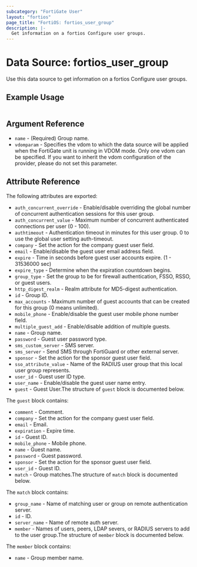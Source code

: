 ```yaml
---
subcategory: "FortiGate User"
layout: "fortios"
page_title: "FortiOS: fortios_user_group"
description: |-
  Get information on a fortios Configure user groups.
---
```


# Data Source: fortios_user_group
Use this data source to get information on a fortios Configure user groups.


## Example Usage

```hcl

```

## Argument Reference

* `name` - (Required) Group name.
* `vdomparam` - Specifies the vdom to which the data source will be applied when the FortiGate unit is running in VDOM mode. Only one vdom can be specified. If you want to inherit the vdom configuration of the provider, please do not set this parameter.

## Attribute Reference

The following attributes are exported:

* `auth_concurrent_override` - Enable/disable overriding the global number of concurrent authentication sessions for this user group.
* `auth_concurrent_value` - Maximum number of concurrent authenticated connections per user (0 - 100).
* `authtimeout` - Authentication timeout in minutes for this user group. 0 to use the global user setting auth-timeout.
* `company` - Set the action for the company guest user field.
* `email` - Enable/disable the guest user email address field.
* `expire` - Time in seconds before guest user accounts expire. (1 - 31536000 sec)
* `expire_type` - Determine when the expiration countdown begins.
* `group_type` - Set the group to be for firewall authentication, FSSO, RSSO, or guest users.
* `http_digest_realm` - Realm attribute for MD5-digest authentication.
* `id` - Group ID.
* `max_accounts` - Maximum number of guest accounts that can be created for this group (0 means unlimited).
* `mobile_phone` - Enable/disable the guest user mobile phone number field.
* `multiple_guest_add` - Enable/disable addition of multiple guests.
* `name` - Group name.
* `password` - Guest user password type.
* `sms_custom_server` - SMS server.
* `sms_server` - Send SMS through FortiGuard or other external server.
* `sponsor` - Set the action for the sponsor guest user field.
* `sso_attribute_value` - Name of the RADIUS user group that this local user group represents.
* `user_id` - Guest user ID type.
* `user_name` - Enable/disable the guest user name entry.
* `guest` - Guest User.The structure of `guest` block is documented below.

The `guest` block contains:

* `comment` - Comment.
* `company` - Set the action for the company guest user field.
* `email` - Email.
* `expiration` - Expire time.
* `id` - Guest ID.
* `mobile_phone` - Mobile phone.
* `name` - Guest name.
* `password` - Guest password.
* `sponsor` - Set the action for the sponsor guest user field.
* `user_id` - Guest ID.
* `match` - Group matches.The structure of `match` block is documented below.

The `match` block contains:

* `group_name` - Name of matching user or group on remote authentication server.
* `id` - ID.
* `server_name` - Name of remote auth server.
* `member` - Names of users, peers, LDAP severs, or RADIUS servers to add to the user group.The structure of `member` block is documented below.

The `member` block contains:

* `name` - Group member name.
